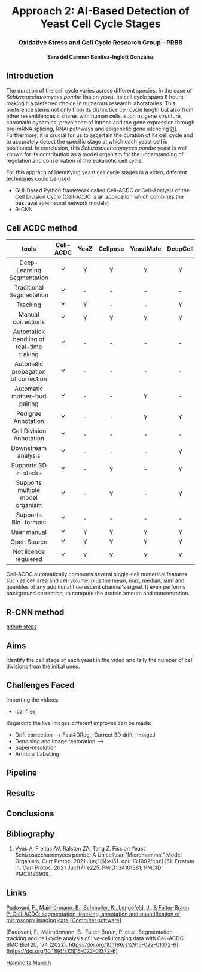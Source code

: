 <h1 style="text-align: center;"> Approach 2: AI-Based Detection of Yeast Cell Cycle Stages </h1>
<h3 style="text-align: center;"> Oxidative Stress and Cell Cycle Research Group - PRBB </h3>
<h4 style="text-align: center;"> Sara del Carmen Benítez-Inglott González </h4>


## Introduction 

The duration of the cell cycle varies across different species. In the case of _Schizosaccharomyces pombe_ fission yeast, its cell cycle spans 8 hours, making it a preferred choice in numerous research laboratories. This preference stems not only from its distinctive cell cycle length but also from other resemblances it shares with human cells, such us gene structure, chromatin dynamics, prevalence of introns and the gene expression through pre-mRNA splicing, RNAi pathways and epigenetic gene silencing [[1](https://www.ncbi.nlm.nih.gov/pmc/articles/PMC8193909/#:~:text=The%20fission%20yeast%20Schizosaccharomyces%20pombe,budding%20yeast%20Saccharomyces%20cerevisiae%2C%20S.)]. Furthermore, it is crucial for us to ascertain the duration of its cell cycle and to accurately detect the specific stage at which each yeast cell is positioned. In conclusion, this _Schizosaccharomyces pombe_ yeast is well known for its contribution as a model organism for the understanding of regulation and conservation of the eukariotic cell cycle.

For this apprach of identifying yeast cell cycle stages in a video, different techniques could be used: 
- GUI-Based Python framework called Cell-ACDC or Cell-Analysis of the Cell Division Cycle (Cell-ACDC is an application which combines the best available neural network models)
- R-CNN

## Cell ACDC method

<p align="center">

|tools|Cell-ACDC|YeaZ|Cellpose|YeastMate|DeepCell|PhyloCell|CellProfiler|ImageJ/Fiji|YeastSpotter|YeastNet|MorphoLibJ|
|:----------------:|:-------:|:--:|:------:|:-------:|:------:|:-------:|:----------:|:---------:|:----------:|:------:|:--------:|
|Deep-Learning Segmentation|Y|Y|Y|Y|Y|-|Y|Y |Y |Y|-|
|Traditional Segmentation|Y|-|-|-|-|Y|Y|Y |- |-|Y|
|Tracking|Y|Y|-|-|Y|Y|Y|Y|-|-|-|
|Manual corrections|Y|Y|Y|Y|Y|Y|Y|Y |-|-|Y|
|Automatick handling of real-time traking|Y|-|-|- |-|-|-|-|-|-|-|
|Automatic propagation of correction|Y|-|-|-|-|Y|-|-|-|-| -|
|Automatic mother-bud pairing|Y|-|-|Y|-|Y|-|-|-|-|-|
|Pedigree Annotation|Y|-|-|Y|Y|Y|Y|Y|-|-|-|
|Cell Division Annotation|Y|-|-|-|-|Y|Y|Y|-|-|-|
|Downstream analysis|Y|-|-|-|Y|Y|Y|Y|-|-|-|
|Supports 3D z-stacks|Y|-|Y|-|Y|-|Y|Y|-|-|Y|
|Supports multiple model organism|Y|-|Y|-|Y|-|Y|Y|-|-|Y|
|Supports Bio-formats|Y|-|-|-|-|-|Y|Y|- |-|Y|
|User manual|Y|Y|Y|Y|Y|-|Y| Y|Y |Y|Y|
|Open Source|Y|Y|Y|Y|Y|Y |Y| Y|Y |Y|Y|
|Not licence requiered|Y| Y |Y|Y |Y | - |Y| Y|Y |Y|Y|

</p>

Cell-ACDC automatically computes several single-cell numerical features such as cell area and cell volume, plus the mean, max, median, sum and quantiles of any additional fluorescent channel's signal. It even performs background correction, to compute the protein amount and concentration.

## R-CNN method

[github steps](https://github.com/matterport/Mask_RCNN)

## Aims

Identify the cell stage of each yeast in the video and tally the number of cell divisions from the initial ones.

## Challenges Faced 
Importing the videos:
- .czi files 


Regarding the live images different improves can be made:
- Drift correction --> Fast4DReg ; Correct 3D drift ; ImageJ
- Denoising and image restoration --> 
- Super-resolution
- Artificial Labelling

## Pipeline 

## Results

## Conclusions 

## Bibliography 

1. Vyas A, Freitas AV, Ralston ZA, Tang Z. Fission Yeast Schizosaccharomyces pombe: A Unicellular "Micromammal" Model Organism. Curr Protoc. 2021 Jun;1(6):e151. doi: 10.1002/cpz1.151. Erratum in: Curr Protoc. 2021 Jul;1(7):e225. PMID: 34101381; PMCID: PMC8193909.

## Links 

[Padovani, F., Mairhörmann, B., Schmoller, K., Lengefeld, J., & Falter-Braun, P. Cell-ACDC: segmentation, tracking, annotation and quantification of microscopy imaging data [Computer software]](https://github.com/SchmollerLab/Cell_ACDC)

[Padovani, F., Mairhörmann, B., Falter-Braun, P. et al. Segmentation, tracking and cell cycle analysis of live-cell imaging data with Cell-ACDC. BMC Biol 20, 174 (2022). https://doi.org/10.1186/s12915-022-01372-6](https://doi.org/10.1186/s12915-022-01372-6)

[Helmholtz Munich](https://doi.org/10.1186/s12915-022-01372-6)